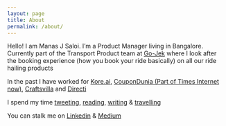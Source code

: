 ```yaml
---
layout: page
title: About
permalink: /about/
---
```


Hello! I am Manas J Saloi. I’m a Product Manager living in Bangalore. Currently part of the Transport Product team at [Go-Jek](https://www.go-jek.com/) where I look after the booking experience (how you book your ride basically) on all our ride hailing products

In the past I have worked for [Kore.ai](https://kore.ai/), [CouponDunia (Part of Times Internet now)](https://www.coupondunia.in/), [Craftsvilla](https://www.craftsvilla.com/) and [Directi](https://www.directi.com/)

I spend my time [tweeting](https://twitter.com/manas_saloi), [reading](https://www.goodreads.com/user/show/9698257-manas-saloi), [writing](https://www.linkedin.com/in/manassaloi/detail/recent-activity/posts/) & [travelling](https://solitarywankers.quora.com/)

You can stalk me on [Linkedin](https://www.linkedin.com/in/manassaloi/) & [Medium](https://medium.com/@manas_saloi)
